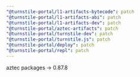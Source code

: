 ```yaml
---
"@turnstile-portal/l1-artifacts-bytecode": patch
"@turnstile-portal/l1-artifacts-abi": patch
"@turnstile-portal/l1-artifacts-dev": patch
"@turnstile-portal/aztec-artifacts": patch
"@turnstile-portal/turnstile-dev": patch
"@turnstile-portal/turnstile.js": patch
"@turnstile-portal/deploy": patch
"@turnstile-portal/repl": patch
---
```


aztec packages -> 0.87.8
